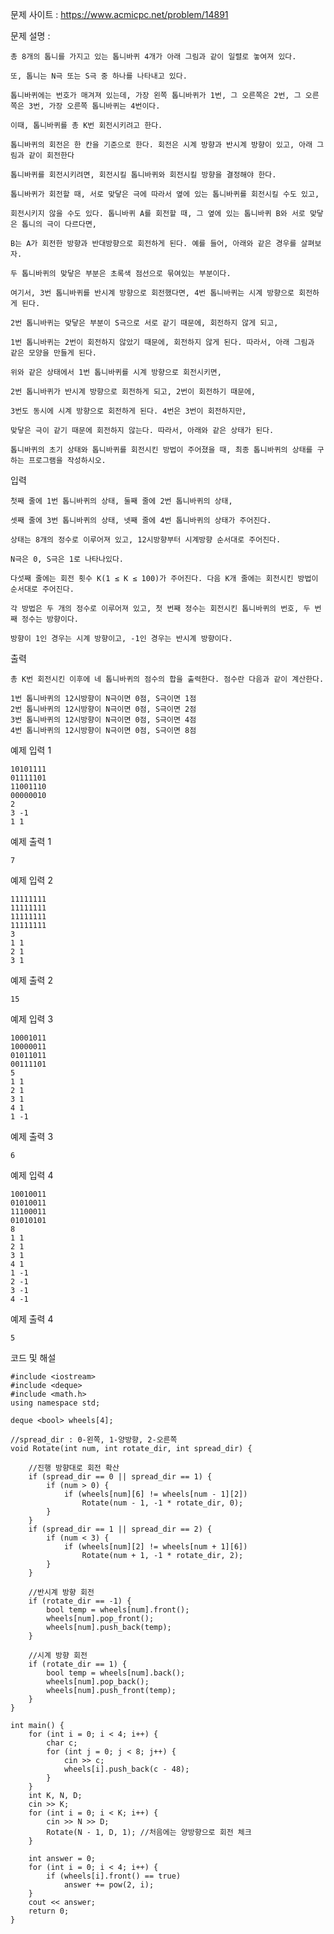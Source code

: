 문제 사이트 : https://www.acmicpc.net/problem/14891

문제 설명 :

	총 8개의 톱니를 가지고 있는 톱니바퀴 4개가 아래 그림과 같이 일렬로 놓여져 있다. 
	
	또, 톱니는 N극 또는 S극 중 하나를 나타내고 있다. 
	
	톱니바퀴에는 번호가 매겨져 있는데, 가장 왼쪽 톱니바퀴가 1번, 그 오른쪽은 2번, 그 오른쪽은 3번, 가장 오른쪽 톱니바퀴는 4번이다.

	이때, 톱니바퀴를 총 K번 회전시키려고 한다.
	
	톱니바퀴의 회전은 한 칸을 기준으로 한다. 회전은 시계 방향과 반시계 방향이 있고, 아래 그림과 같이 회전한다

	톱니바퀴를 회전시키려면, 회전시킬 톱니바퀴와 회전시킬 방향을 결정해야 한다. 
	
	톱니바퀴가 회전할 때, 서로 맞닿은 극에 따라서 옆에 있는 톱니바퀴를 회전시킬 수도 있고,
	
	회전시키지 않을 수도 있다. 톱니바퀴 A를 회전할 때, 그 옆에 있는 톱니바퀴 B와 서로 맞닿은 톱니의 극이 다르다면,
	
	B는 A가 회전한 방향과 반대방향으로 회전하게 된다. 예를 들어, 아래와 같은 경우를 살펴보자.
	
	두 톱니바퀴의 맞닿은 부분은 초록색 점선으로 묶여있는 부분이다.
	
	여기서, 3번 톱니바퀴를 반시계 방향으로 회전했다면, 4번 톱니바퀴는 시계 방향으로 회전하게 된다.
	
	2번 톱니바퀴는 맞닿은 부분이 S극으로 서로 같기 때문에, 회전하지 않게 되고, 
	
	1번 톱니바퀴는 2번이 회전하지 않았기 때문에, 회전하지 않게 된다. 따라서, 아래 그림과 같은 모양을 만들게 된다.

	위와 같은 상태에서 1번 톱니바퀴를 시계 방향으로 회전시키면,
	
	2번 톱니바퀴가 반시계 방향으로 회전하게 되고, 2번이 회전하기 때문에, 
	
	3번도 동시에 시계 방향으로 회전하게 된다. 4번은 3번이 회전하지만,
	
	맞닿은 극이 같기 때문에 회전하지 않는다. 따라서, 아래와 같은 상태가 된다.

	톱니바퀴의 초기 상태와 톱니바퀴를 회전시킨 방법이 주어졌을 때, 최종 톱니바퀴의 상태를 구하는 프로그램을 작성하시오.

입력

	첫째 줄에 1번 톱니바퀴의 상태, 둘째 줄에 2번 톱니바퀴의 상태, 
	
	셋째 줄에 3번 톱니바퀴의 상태, 넷째 줄에 4번 톱니바퀴의 상태가 주어진다.
	
	상태는 8개의 정수로 이루어져 있고, 12시방향부터 시계방향 순서대로 주어진다. 
	
	N극은 0, S극은 1로 나타나있다.
	
	다섯째 줄에는 회전 횟수 K(1 ≤ K ≤ 100)가 주어진다. 다음 K개 줄에는 회전시킨 방법이 순서대로 주어진다. 
	
	각 방법은 두 개의 정수로 이루어져 있고, 첫 번째 정수는 회전시킨 톱니바퀴의 번호, 두 번째 정수는 방향이다.
	
	방향이 1인 경우는 시계 방향이고, -1인 경우는 반시계 방향이다.

출력

	총 K번 회전시킨 이후에 네 톱니바퀴의 점수의 합을 출력한다. 점수란 다음과 같이 계산한다.

	1번 톱니바퀴의 12시방향이 N극이면 0점, S극이면 1점
	2번 톱니바퀴의 12시방향이 N극이면 0점, S극이면 2점
	3번 톱니바퀴의 12시방향이 N극이면 0점, S극이면 4점
	4번 톱니바퀴의 12시방향이 N극이면 0점, S극이면 8점
	
예제 입력 1 

	10101111
	01111101
	11001110
	00000010
	2
	3 -1
	1 1


예제 출력 1 

	7

예제 입력 2 

	11111111
	11111111
	11111111
	11111111
	3
	1 1
	2 1
	3 1

예제 출력 2 

	15

예제 입력 3 

	10001011
	10000011
	01011011
	00111101
	5
	1 1
	2 1
	3 1
	4 1
	1 -1

예제 출력 3 

	6

예제 입력 4 

	10010011
	01010011
	11100011
	01010101
	8
	1 1
	2 1
	3 1
	4 1
	1 -1
	2 -1
	3 -1
	4 -1

예제 출력 4 

	5

코드 및 해설

	#include <iostream>
	#include <deque>
	#include <math.h>
	using namespace std;

	deque <bool> wheels[4];

	//spread_dir : 0-왼쪽, 1-양방향, 2-오른쪽
	void Rotate(int num, int rotate_dir, int spread_dir) {

		//진행 방향대로 회전 확산
		if (spread_dir == 0 || spread_dir == 1) {
			if (num > 0) {
				if (wheels[num][6] != wheels[num - 1][2])
					Rotate(num - 1, -1 * rotate_dir, 0);
			}
		}
		if (spread_dir == 1 || spread_dir == 2) {
			if (num < 3) {
				if (wheels[num][2] != wheels[num + 1][6])
					Rotate(num + 1, -1 * rotate_dir, 2);
			}
		}

		//반시계 방향 회전
		if (rotate_dir == -1) {
			bool temp = wheels[num].front();
			wheels[num].pop_front();
			wheels[num].push_back(temp);
		}

		//시계 방향 회전
		if (rotate_dir == 1) {
			bool temp = wheels[num].back();
			wheels[num].pop_back();
			wheels[num].push_front(temp);
		}
	}

	int main() {
		for (int i = 0; i < 4; i++) {
			char c;
			for (int j = 0; j < 8; j++) {
				cin >> c;
				wheels[i].push_back(c - 48);
			}
		}
		int K, N, D;
		cin >> K;
		for (int i = 0; i < K; i++) {
			cin >> N >> D;
			Rotate(N - 1, D, 1); //처음에는 양방향으로 회전 체크
		}

		int answer = 0;
		for (int i = 0; i < 4; i++) {
			if (wheels[i].front() == true)
				answer += pow(2, i);
		}
		cout << answer;
		return 0;
	}



